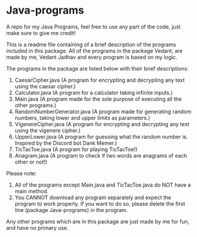 # Java-programs
A repo for my Java Programs, feel free to use any part of the code, just make sure to give me credit!

This is a readme file containing of a brief description of the programs included in this package.
All of the programs in the package Vedant, are made by me,
Vedant Jadhav and every program is based on my logic.

The programs in the package are listed below with their brief descriptions:
1. CaesarCipher.java (A program for encrypting and decrypting any text using the caesar cipher.)
2. Calculator.java (A program for a calculator taking infinite inputs.)
3. Main.java (A program made for the sole purpose of executing all the other programs.)
4. RandomNumberGenerator.java (A program made for generating random numbers, taking lower and upper limits
    as parameters.)
5. VigenereCipher.java (A program for encrypting and decrypting any text using the vigenere cipher.)
6. UpperLower.java (A program for guessing what the random number is. Inspired by the Discord bot Dank Memer.)
7. TicTacToe.java (A program for playing TicTacToe!)
8. Anagram.java (A program to check if two words are anagrams of each other or not!)

Please note:
1. All of the programs except Main.java and TicTacToe.java do NOT have a main method.
2. You CANNOT download any program separately and expect the program to work properly. If you want to do so, please delete the first line (package Java-programs) in the program.

Any other programs which are in this package are just made by me for fun, and have no primary use.
